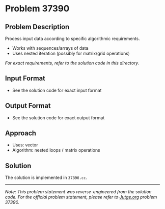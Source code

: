 # Problem 37390

## Problem Description

Process input data according to specific algorithmic requirements.
- Works with sequences/arrays of data
- Uses nested iteration (possibly for matrix/grid operations)

*For exact requirements, refer to the solution code in this directory.*

## Input Format

- See the solution code for exact input format

## Output Format

- See the solution code for exact output format

## Approach

- Uses: vector
- Algorithm: nested loops / matrix operations

## Solution

The solution is implemented in `37390.cc`.

---

*Note: This problem statement was reverse-engineered from the solution code. For the official problem statement, please refer to [Jutge.org](https://jutge.org/) problem 37390.*
